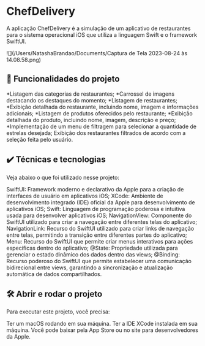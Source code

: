 # ChefDelivery

A aplicação ChefDelivery é a simulação de um aplicativo de restaurantes para o sistema operacional iOS que utiliza a linguagem Swift e o framework SwiftUI.

![](/Users/NatashaBrandao/Documents/Captura de Tela 2023-08-24 às 14.08.58.png)


## 🔨 Funcionalidades do projeto

*Listagem das categorias de restaurantes;
*Carrossel de imagens destacando os destaques do momento;
*Listagem de restaurantes;
*Exibição detalhada do restaurante, incluindo nome, imagem e informações adicionais;
*Listagem de produtos oferecidos pelo restaurante;
*Exibição detalhada do produto, incluindo nome, imagem, descrição e preço;
*Implementação de um menu de filtragem para selecionar a quantidade de estrelas desejada;
Exibição dos restaurantes filtrados de acordo com a seleção feita pelo usuário.

## ✔️ Técnicas e tecnologias

Veja abaixo o que foi utilizado nesse projeto:

SwiftUI: Framework moderno e declarativo da Apple para a criação de interfaces de usuário em aplicativos iOS;
XCode: Ambiente de desenvolvimento integrado (IDE) oficial da Apple para desenvolvimento de aplicativos iOS;
Swift: Linguagem de programação poderosa e intuitiva usada para desenvolver aplicativos iOS;
NavigationView: Componente do SwiftUI utilizado para criar a navegação entre diferentes telas do aplicativo;
NavigationLink: Recurso do SwiftUI utilizado para criar links de navegação entre telas, permitindo a transição entre diferentes partes do aplicativo;
Menu: Recurso do SwiftUI que permite criar menus interativos para ações específicas dentro do aplicativo;
@State: Propriedade utilizada para gerenciar o estado dinâmico dos dados dentro das views;
@Binding: Recurso poderoso do SwiftUI que permite estabelecer uma comunicação bidirecional entre views, garantindo a sincronização e atualização automática de dados compartilhados.

## 🛠️ Abrir e rodar o projeto

Para executar este projeto, você precisa:

Ter um macOS rodando em sua máquina.
Ter a IDE XCode instalada em sua máquina. Você pode baixar pela App Store ou no site para desenvolvedores da Apple.
